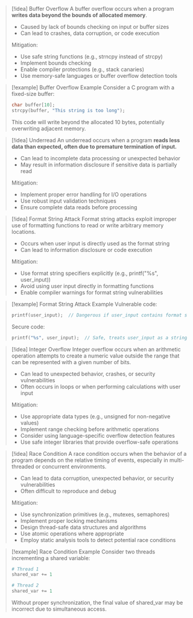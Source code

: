 > [!idea] Buffer Overflow
> A buffer overflow occurs when a program **writes data beyond the bounds of allocated memory**.
> - Caused by lack of bounds checking on input or buffer sizes
> - Can lead to crashes, data corruption, or code execution
> 
> Mitigation:
> - Use safe string functions (e.g., strncpy instead of strcpy)
> - Implement bounds checking
> - Enable compiler protections (e.g., stack canaries)
> - Use memory-safe languages or buffer overflow detection tools

> [!example] Buffer Overflow Example
> Consider a C program with a fixed-size buffer:
> ```c
> char buffer[10];
> strcpy(buffer, "This string is too long");
> ```
> This code will write beyond the allocated 10 bytes, potentially overwriting adjacent memory.

> [!idea] Underread
> An underread occurs when a program **reads less data than expected, often due to premature termination of input.**
> - Can lead to incomplete data processing or unexpected behavior
> - May result in information disclosure if sensitive data is partially read
> 
> Mitigation:
> - Implement proper error handling for I/O operations
> - Use robust input validation techniques
> - Ensure complete data reads before processing

> [!idea] Format String Attack
> Format string attacks exploit improper use of formatting functions to read or write arbitrary memory locations.
> - Occurs when user input is directly used as the format string
> - Can lead to information disclosure or code execution
> 
> Mitigation:
> - Use format string specifiers explicitly (e.g., printf("%s", user_input))
> - Avoid using user input directly in formatting functions
> - Enable compiler warnings for format string vulnerabilities

> [!example] Format String Attack Example
> Vulnerable code:
> ```c
> printf(user_input);  // Dangerous if user_input contains format specifiers
> ```
> Secure code:
> ```c
> printf("%s", user_input);  // Safe, treats user_input as a string
> ```

> [!idea] Integer Overflow
> Integer overflow occurs when an arithmetic operation attempts to create a numeric value outside the range that can be represented with a given number of bits.
> - Can lead to unexpected behavior, crashes, or security vulnerabilities
> - Often occurs in loops or when performing calculations with user input
> 
> Mitigation:
> - Use appropriate data types (e.g., unsigned for non-negative values)
> - Implement range checking before arithmetic operations
> - Consider using language-specific overflow detection features
> - Use safe integer libraries that provide overflow-safe operations

> [!idea] Race Condition
> A race condition occurs when the behavior of a program depends on the relative timing of events, especially in multi-threaded or concurrent environments.
> - Can lead to data corruption, unexpected behavior, or security vulnerabilities
> - Often difficult to reproduce and debug
> 
> Mitigation:
> - Use synchronization primitives (e.g., mutexes, semaphores)
> - Implement proper locking mechanisms
> - Design thread-safe data structures and algorithms
> - Use atomic operations where appropriate
> - Employ static analysis tools to detect potential race conditions

> [!example] Race Condition Example
> Consider two threads incrementing a shared variable:
> ```python
> # Thread 1
> shared_var += 1
> 
> # Thread 2
> shared_var += 1
> ```
> Without proper synchronization, the final value of shared_var may be incorrect due to simultaneous access.


